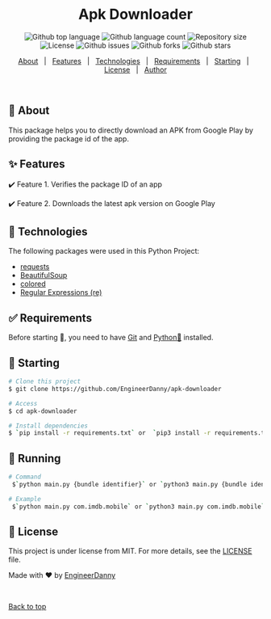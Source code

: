<div align="center" id="top"> 
  <!-- <img src="./.github/app.gif" alt="Apk Downloader" /> -->

&#xa0;

  <!-- <a href="https://apkdownloader.netlify.app">Demo</a> -->
</div>

<h1 align="center">Apk Downloader</h1>

<p align="center">
  <img alt="Github top language" src="https://img.shields.io/github/languages/top/EngineerDanny/apk-downloader?color=56BEB8">

  <img alt="Github language count" src="https://img.shields.io/github/languages/count/EngineerDanny/apk-downloader?color=56BEB8">

  <img alt="Repository size" src="https://img.shields.io/github/repo-size/EngineerDanny/apk-downloader?color=56BEB8">

  <img alt="License" src="https://img.shields.io/github/license/EngineerDanny/apk-downloader?color=56BEB8">

  <img alt="Github issues" src="https://img.shields.io/github/issues/EngineerDanny/apk-downloader?color=56BEB8" />

  <img alt="Github forks" src="https://img.shields.io/github/forks/EngineerDanny/apk-downloader?color=56BEB8" />

  <img alt="Github stars" src="https://img.shields.io/github/stars/EngineerDanny/apk-downloader?color=56BEB8" />
</p>

<!-- Status -->

<!-- <h4 align="center">
	🚧  Apk Downloader 🚀 Under construction...  🚧
</h4>

<hr> -->

<p align="center">
  <a href="#dart-about">About</a> &#xa0; | &#xa0; 
  <a href="#sparkles-features">Features</a> &#xa0; | &#xa0;
  <a href="#rocket-technologies">Technologies</a> &#xa0; | &#xa0;
  <a href="#white_check_mark-requirements">Requirements</a> &#xa0; | &#xa0;
  <a href="#checkered_flag-starting">Starting</a> &#xa0; | &#xa0;
  <a href="#memo-license">License</a> &#xa0; | &#xa0;
  <a href="https://github.com/EngineerDanny" target="_blank">Author</a>
</p>

<br>

## :dart: About

This package helps you to directly download an APK from Google Play by providing the package id of the app.

## :sparkles: Features

:heavy_check_mark: Feature 1.
Verifies the package ID of an app

:heavy_check_mark: Feature 2.
Downloads the latest apk version on Google Play

## :rainbow: Technologies

The following packages were used in this Python Project:

- [requests](https://pypi.org/project/requests/)
- [BeautifulSoup](https://pypi.org/project/beautifulsoup4/)
- [colored](https://pypi.org/project/colored/)
- [Regular Expressions (re)](https://docs.python.org/3/library/re.html)

## :white_check_mark: Requirements

Before starting :checkered_flag:, you need to have [Git](https://git-scm.com) and [Python🐍](https://www.python.org) installed.

## :checkered_flag: Starting

```bash
# Clone this project
$ git clone https://github.com/EngineerDanny/apk-downloader

# Access
$ cd apk-downloader

# Install dependencies
$ `pip install -r requirements.txt` or  `pip3 install -r requirements.txt`
```

## :rocket: Running

```bash
# Command
 $`python main.py {bundle identifier}` or `python3 main.py {bundle identifier}`

# Example
 $`python main.py com.imdb.mobile` or `python3 main.py com.imdb.mobile`
```

## :memo: License

This project is under license from MIT. For more details, see the [LICENSE](LICENSE.md) file.

Made with :heart: by <a href="https://github.com/EngineerDanny" target="_blank">EngineerDanny</a>

&#xa0;

<a href="#top">Back to top</a>
